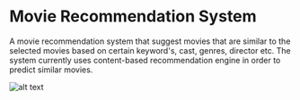 # Movie Recommendation System
A movie recommendation system that suggest movies that are similar to the selected movies based on certain keyword's, cast, genres, director etc. The system currently uses content-based recommendation engine in order to predict similar movies.


![alt text](https://github.com/surajsgoel/Movie_Recommendation_System/blob/image.jpg?raw=true)
